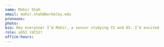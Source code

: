 ```yaml
---
name: Mahir Shah
email: mahir.shah@berkeley.edu
pronouns:
photo: 
bio: Hey everyone! I’m Mahir, a senior studying CS and DS. I’m excited to be part of the amazing Data 8 course staff. 
role: uGSI (UCS2)
office-hours:
---
```

